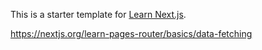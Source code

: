 This is a starter template for [Learn Next.js](https://nextjs.org/learn).

https://nextjs.org/learn-pages-router/basics/data-fetching

